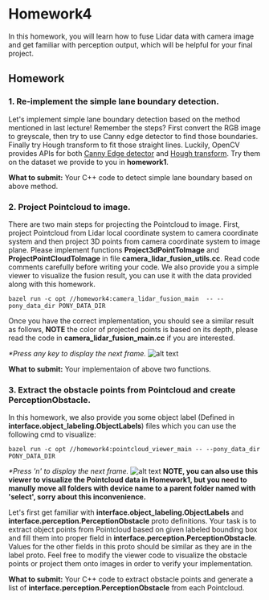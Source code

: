 # Homework4

In this homework, you will learn how to fuse Lidar data with camera image and get familiar with perception output, which will be helpful for your final project.

## Homework

### 1. Re-implement the simple lane boundary detection.
Let's implement simple lane boundary detection based on the method mentioned in last lecture! Remember the steps? First convert the RGB image to greyscale, then try to use Canny edge detector to find those boundaries. Finally try Hough transform to fit those straight lines. Luckily, OpenCV provides APIs for both [Canny Edge detector](https://docs.opencv.org/2.4/doc/tutorials/imgproc/imgtrans/canny_detector/canny_detector.html) and [Hough transform](https://docs.opencv.org/2.4/doc/tutorials/imgproc/imgtrans/hough_lines/hough_lines.html). Try them on the dataset we provide to you in **homework1**.

**What to submit:** Your C++ code to detect simple lane boundary based on above method.

### 2. Project Pointcloud to image.
There are two main steps for projecting the Pointcloud to image. First, project Pointcloud from Lidar local coordinate system to camera coordinate system  and then project 3D points from camera coordinate system to image plane. 
Please implement functions **Project3dPointToImage** and **ProjectPointCloudToImage** in file **camera_lidar_fusion_utils.cc**. 
Read code comments carefully before writing your code. We also provide you a simple viewer to visualize the fusion result, you can use it with the data provided along with this homework.

`bazel run -c opt //homework4:camera_lidar_fusion_main  -- --pony_data_dir PONY_DATA_DIR`

Once you have the correct implementation, you should see a similar result as follows, **NOTE** the color of projected points is based on its depth, please read the code in **camera_lidar_fusion_main.cc** if you are interested.

_*Press any key to display the next frame._
![alt text](https://github.com/ponyai/PublicCourse/blob/master/homework4/fusion.png)

**What to submit:** Your implementaion of above two functions.

### 3. Extract the obstacle points from Pointcloud and create PerceptionObstacle.
In this homework, we also provide you some object label (Defined in **interface.object_labeling.ObjectLabels**) files which you can use the following cmd to visualize:

`bazel run -c opt //homework4:pointcloud_viewer_main -- --pony_data_dir PONY_DATA_DIR`

_*Press 'n' to display the next frame._
![alt text](https://github.com/ponyai/PublicCourse/blob/master/homework4/pointcloud_viewer.png)
**NOTE, you can also use this viewer to visualize the Pointcloud data in Homework1, but you need to manully move all folders with device name to a parent folder named with 'select', sorry about this inconvenience.**

Let's first get familiar with **interface.object_labeling.ObjectLabels** and **interface.perception.PerceptionObstacle** proto definitions. Your task is to extract object points from Pointcloud based on given labeled bounding box and fill them into proper field in **interface.perception.PerceptionObstacle**. Values for the other fields in this proto should be similar as they are in the label proto. Feel free to modify the viewer code to visualize the obstacle points or project them onto images in order to verify your implementation.

**What to submit:** Your C++ code to extract obstacle points and generate a list of **interface.perception.PerceptionObstacle** from each Pointcloud.

